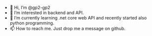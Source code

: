 - 👋 Hi, I’m @gp2-gp2
- 👀 I’m interested in backend and API.
- 🌱 I’m currently learning .net core web API and recently started also python programming.
- 📫 How to reach me. Just drop me a message on github.

<!---
gp2-gp2/gp2-gp2 is a ✨ special ✨ repository because its `README.md` (this file) appears on your GitHub profile.
You can click the Preview link to take a look at your changes.
--->
